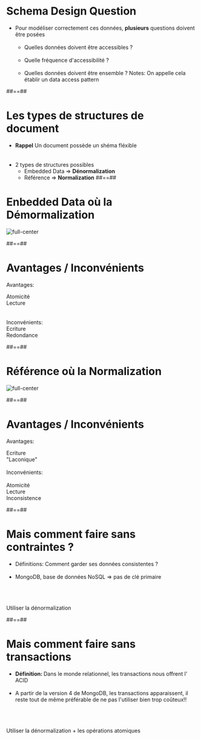 <!-- .slide-->
# Schema Design Question
- Pour modéliser correctement ces données, <b>plusieurs</b> questions doivent être posées<br/><br/>
    - Quelles données doivent être accessibles ?<br/><br/>
    - Quelle fréquence d'accessibilité ?<br/><br/>
    - Quelles données doivent être ensemble ?
Notes: On appelle cela établir un data access pattern

##==##

<!-- .slide: class="sfeir-basic-slide"-->
# Les types de structures de document
- <b>Rappel</b> Un document possède un shéma fléxible<br/><br/><br/>
- 2 types de structures possibles
    - Embedded Data => <b>Dénormalization</b>
    - Référence => <b>Normalization</b>
##==##

<!-- .slide-->
# Enbedded Data où la Démormalization
![full-center](assets/images/school/data-modeling/denormalization.svg)

##==##

<!-- .slide-->
# Avantages / Inconvénients
Avantages:
<br/>
<div class="flex-row">
  <div class="bold circle">Atomicité</div>
  <div class="bold circle">Lecture</div>
</div>
<br/><br/>
Inconvénients:
<br/>
<div class="flex-row">
  <div class="bold circle">Ecriture</div>
  <div class="bold circle">Redondance<div>
</div>

##==##

<!-- .slide-->
# Référence où la Normalization
![full-center](assets/images/school/data-modeling/normalization.svg)

##==##

<!-- slide-->
# Avantages / Inconvénients

Avantages: 
<br/>
<div class="flex-row">
  <div class="bold circle">Ecriture</div>
  <div class="bold circle">"Laconique"</div>
</div>
<br/>
Inconvénients:
<br/><br/>
<div class="flex-row">
  <div class="bold circle">Atomicité</div>
  <div class="bold circle">Lecture</div>
  <div class="bold circle">Inconsistence</div>
</div>

##==##

<!-- .slide-->
# Mais comment faire sans contraintes ? 
- Définitions:</strong> Comment garder ses données consistentes ?<br/><br/>
- MongoDB, base de données NoSQL => pas de clé primaire<br/><br/><br/><br/>

Utiliser la dénormalization
<!-- .element: class="bold center important" -->

##==##

<!-- .slide-->
# Mais comment faire sans transactions
- <b>Définition: </b>Dans le monde relationnel, les transactions nous offrent l' ACID <br/><br/>
- A partir de la version 4 de MongoDB, les transactions apparaissent, il reste tout de même préférable de ne pas l'utiliser bien trop coûteux!!<br/><br/><br/><br/>

Utiliser la dénormalization + les opérations atomiques
<!-- .element: class="important bold center" -->

